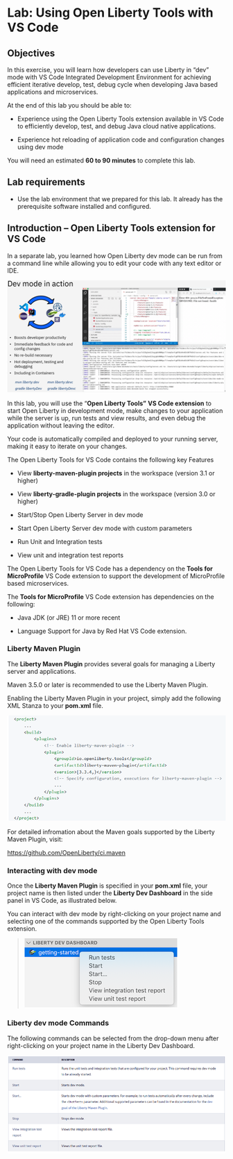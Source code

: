 # Lab: Using Open Liberty Tools with VS Code

## Objectives

In this exercise, you will learn how developers can use Liberty in “dev” mode with VS Code Integrated Development Environment for achieving efficient iterative develop, test, debug cycle when developing Java based applications and microservices.

At the end of this lab you should be able to:

  - Experience using the Open Liberty Tools extension available in VS
    Code to efficiently develop, test, and debug Java cloud native
    applications.

  - Experience hot reloading of application code and configuration
    changes using dev mode

You will need an estimated **60 to 90 minutes** to complete this lab.


## Lab requirements

  - Use the lab environment that we prepared for this lab. It already has the prerequisite software installed and configured.
    
## Introduction – Open Liberty Tools extension for VS Code

In a separate lab, you learned how Open Liberty dev mode can be run from a command line while allowing you to edit your code with any text editor or IDE.

![](./images/media/image3.png)

In this lab, you will use the “**Open Liberty Tools”** **VS Code
extension** to start Open Liberty in development mode, make changes to
your application while the server is up, run tests and view results, and
even debug the application without leaving the editor.

Your code is automatically compiled and deployed to your running server,
making it easy to iterate on your changes.

The Open Liberty Tools for VS Code contains the following key Features

  - View **liberty-maven-plugin projects** in the workspace (version 3.1
    or higher)

  - View **liberty-gradle-plugin projects** in the workspace (version
    3.0 or higher)

  - Start/Stop Open Liberty Server in dev mode

  - Start Open Liberty Server dev mode with custom parameters

  - Run Unit and Integration tests

  - View unit and integration test reports

The Open Liberty Tools for VS Code has a dependency on the **Tools for
MicroProfile** VS Code extension to support the development of MicroProfile based microservices.

The **Tools for MicroProfile** VS Code extension has dependencies on the following:

  - Java JDK (or JRE) 11 or more recent

  - Language Support for Java by Red Hat VS Code extension.

### **Liberty Maven Plugin**

The **Liberty Maven Plugin** provides several goals for managing a
Liberty server and applications.

Maven 3.5.0 or later is recommended to use the Liberty Maven Plugin.

Enabling the Liberty Maven Plugin in your project, simply add the
following XML Stanza to your **pom.xml** file.

![](./images/media/image4.png)

For detailed infromation about the Maven goals supported by the Liberty
Maven Plugin, visit:

<https://github.com/OpenLiberty/ci.maven>

### **Interacting with dev mode**

Once the **Liberty Maven Plugin** is specified in your **pom.xml** file,
your project name is then listed under the **Liberty Dev Dashboard** in
the side panel in VS Code, as illustrated below.

You can interact with dev mode by right-clicking on your project name
and selecting one of the commands supported by the Open Liberty Tools
extension.

> ![](./images/media/image5.png)

### **Liberty dev mode Commands**

The following commands can be selected from the drop-down menu after
right-clicking on your project name in the Liberty Dev Dashboard.

![](./images/media/image6.png)

  <br/>  

